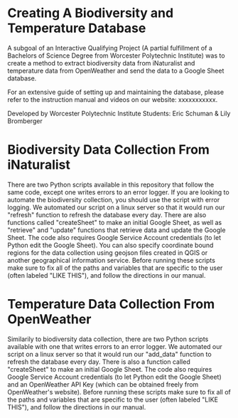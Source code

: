 # Creating A Biodiversity and Temperature Database

A subgoal of an Interactive Qualifying Project (A partial fulfillment of a Bachelors of Science Degree from Worcester Polytechnic Institute) was to create a method to extract biodiversity data from iNaturalist and temperature data from OpenWeather and send the data to a Google Sheet database. 

For an extensive guide of setting up and maintaining the database, please refer to the instruction manual and videos on our website: xxxxxxxxxxx.

Developed by Worcester Polytechnic Institute Students: Eric Schuman & Lily Bromberger

# Biodiversity Data Collection From iNaturalist
There are two Python scripts available in this repository that follow the same code, except one writes errors to an error logger. If you are looking to automate the biodiversity collection, you should use the script with error logging. We automated our script on a linux server so that it would run our "refresh" function to refresh the database every day. There are also functions called "createSheet" to make an initial Google Sheet, as well as "retrieve" and "update" functions that retrieve data and update the Google Sheet. The code also requires Google Service Account credentials (to let Python edit the Google Sheet). You can also specify coordinate bound regions for the data collection using geojson files created in QGIS or another geographical information service. Before running these scripts make sure to fix all of the paths and variables that are specific to the user (often labeled "LIKE THIS"), and follow the directions in our manual. 

# Temperature Data Collection From OpenWeather
Similarily to biodiversity data collection, there are two Python scripts available with one that writes errors to an error logger. We automated our script on a linux server so that it would run our "add_data" function to refresh the database every day. There is also a function called "createSheet" to make an initial Google Sheet. The code also requires Google Service Account credentials (to let Python edit the Google Sheet) and an OpenWeather API Key (which can be obtained freely from OpenWeather's website). Before running these scripts make sure to fix all of the paths and variables that are specific to the user (often labeled "LIKE THIS"), and follow the directions in our manual. 
